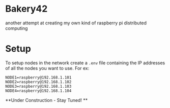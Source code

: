 # Bakery42
another attempt at creating my own kind of raspberry pi distributed computing

# Setup
To setup nodes in the network create a `.env` file containing the IP addresses of all the nodes you want to use. For ex:
```
NODE1=raspberry@192.168.1.101
NODE2=raspberry@192.168.1.102
NODE3=raspberry@192.168.1.103
NODE4=raspberry@192.168.1.104
```

**Under Construction - Stay Tuned! ** 
